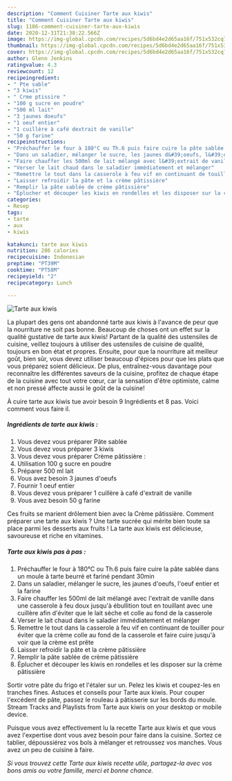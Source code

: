 ```yaml
---
description: "Comment Cuisiner Tarte aux kiwis"
title: "Comment Cuisiner Tarte aux kiwis"
slug: 1186-comment-cuisiner-tarte-aux-kiwis
date: 2020-12-31T21:38:22.566Z
image: https://img-global.cpcdn.com/recipes/5d6bd4e2d65aa16f/751x532cq70/tarte-aux-kiwis-photo-principale-de-la-recette.jpg
thumbnail: https://img-global.cpcdn.com/recipes/5d6bd4e2d65aa16f/751x532cq70/tarte-aux-kiwis-photo-principale-de-la-recette.jpg
cover: https://img-global.cpcdn.com/recipes/5d6bd4e2d65aa16f/751x532cq70/tarte-aux-kiwis-photo-principale-de-la-recette.jpg
author: Glenn Jenkins
ratingvalue: 4.3
reviewcount: 12
recipeingredient:
- " Pte sable"
- "3 kiwis"
- " Crme ptissire "
- "100 g sucre en poudre"
- "500 ml lait"
- "3 jaunes doeufs"
- "1 oeuf entier"
- "1 cuillère à café dextrait de vanille"
- "50 g farine"
recipeinstructions:
- "Préchauffer le four à 180°C ou Th.6 puis faire cuire la pâte sablée dans un moule à tarte beurré et fariné pendant 30min"
- "Dans un saladier, mélanger le sucre, les jaunes d&#39;oeufs, l&#39;oeuf entier et la farine"
- "Faire chauffer les 500ml de lait mélangé avec l&#39;extrait de vanille dans une casserole à feu doux jusqu&#39;à ébullition tout en touillant avec une cuillère afin d&#39;éviter que le lait sèche et colle au fond de la casserole"
- "Verser le lait chaud dans le saladier immédiatement et mélanger"
- "Remettre le tout dans la casserole à feu vif en continuant de touiller pour éviter que la crème colle au fond de la casserole et faire cuire jusqu&#39;à voir que la crème est prête"
- "Laisser refroidir la pâte et la crème pâtissière"
- "Remplir la pâte sablée de crème pâtissière"
- "Éplucher et découper les kiwis en rondelles et les disposer sur la crème pâtissière"
categories:
- Resep
tags:
- tarte
- aux
- kiwis

katakunci: tarte aux kiwis 
nutrition: 286 calories
recipecuisine: Indonesian
preptime: "PT39M"
cooktime: "PT58M"
recipeyield: "2"
recipecategory: Lunch

---
```



![Tarte aux kiwis](https://img-global.cpcdn.com/recipes/5d6bd4e2d65aa16f/751x532cq70/tarte-aux-kiwis-photo-principale-de-la-recette.jpg)

La plupart des gens ont abandonné tarte aux kiwis à l'avance de peur que la nourriture ne soit pas bonne. Beaucoup de choses ont un effet sur la qualité gustative de tarte aux kiwis! Partant de la qualité des ustensiles de cuisine, veillez toujours à utiliser des ustensiles de cuisine de qualité, toujours en bon état et propres. Ensuite, pour que la nourriture ait meilleur goût, bien sûr, vous devez utiliser beaucoup d'épices pour que les plats que vous préparez soient délicieux. De plus, entraînez-vous davantage pour reconnaître les différentes saveurs de la cuisine, profitez de chaque étape de la cuisine avec tout votre cœur, car la sensation d'être optimiste, calme et non pressé affecte aussi le goût de la cuisine!

<!--inarticleads1-->

À cuire tarte aux kiwis tue avoir besoin 9 Ingrédients et 8 pas. Voici comment vous faire il.

##### Ingrédients de tarte aux kiwis :

1. Vous devez vous préparer  Pâte sablée
1. Vous devez vous préparer 3 kiwis
1. Vous devez vous préparer  Crème pâtissière :
1. Utilisation 100 g sucre en poudre
1. Préparer 500 ml lait
1. Vous avez besoin 3 jaunes d&#39;oeufs
1. Fournir 1 oeuf entier
1. Vous devez vous préparer 1 cuillère à café d&#39;extrait de vanille
1. Vous avez besoin 50 g farine


Ces fruits se marient drôlement bien avec la Crème pâtissière. Comment préparer une tarte aux kiwis ? Une tarte sucrée qui mérite bien toute sa place parmi les desserts aux fruits ! La tarte aux kiwis est délicieuse, savoureuse et riche en vitamines. 

<!--inarticleads2-->

##### Tarte aux kiwis pas à pas :

1. Préchauffer le four à 180°C ou Th.6 puis faire cuire la pâte sablée dans un moule à tarte beurré et fariné pendant 30min
1. Dans un saladier, mélanger le sucre, les jaunes d&#39;oeufs, l&#39;oeuf entier et la farine
1. Faire chauffer les 500ml de lait mélangé avec l&#39;extrait de vanille dans une casserole à feu doux jusqu&#39;à ébullition tout en touillant avec une cuillère afin d&#39;éviter que le lait sèche et colle au fond de la casserole
1. Verser le lait chaud dans le saladier immédiatement et mélanger
1. Remettre le tout dans la casserole à feu vif en continuant de touiller pour éviter que la crème colle au fond de la casserole et faire cuire jusqu&#39;à voir que la crème est prête
1. Laisser refroidir la pâte et la crème pâtissière
1. Remplir la pâte sablée de crème pâtissière
1. Éplucher et découper les kiwis en rondelles et les disposer sur la crème pâtissière


Sortir votre pâte du frigo et l&#39;étaler sur un. Pelez les kiwis et coupez-les en tranches fines. Astuces et conseils pour Tarte aux kiwis. Pour couper l&#39;excédent de pâte, passez le rouleau à pâtisserie sur les bords du moule. Stream Tracks and Playlists from Tarte aux kiwis on your desktop or mobile device. 

<!--inarticleads1-->

<p>
Puisque vous avez effectivement lu la recette Tarte aux kiwis et que vous avez l'expertise dont vous avez besoin pour faire dans la cuisine. Sortez ce tablier, dépoussiérez vos bols à mélanger et retroussez vos manches. Vous avez un peu de cuisine à faire.
</p>

<p>
<i>Si vous trouvez cette Tarte aux kiwis recette utile, partagez-la avec vos bons amis ou votre famille, merci et bonne chance.</i>
</p>
